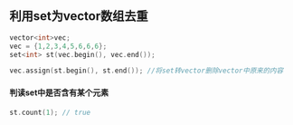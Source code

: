 ## 利用set为vector数组去重

```c++
vector<int>vec;
vec = {1,2,3,4,5,6,6,6};
set<int> st(vec.begin(), vec.end());

vec.assign(st.begin(), st.end()); //将set转vector删除vector中原来的内容
```

#### 判读set中是否含有某个元素

```c++
st.count(1); // true
```

